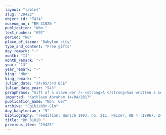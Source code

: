 ```yaml
---
layout: "tablet"
slug: "29422"
object_id: "7414"
museum_no_: "BM 31020 "
publication: "Nbn."
text_number: "697"
period: "NB"
place_of_issue: "Babylon city"
type_and_content: "Free gifts"
day_remark: "-"
month: "II"
month_remark: "-"
year: "13"
year_remark: "-"
king: "Nbn"
king_remark: "-"
julian_date: "24/05/543 BCE"
julian_date_year: "543"
paraphrase: "Gift of a slave.<br /> <strong>A </strong>has written a sealed document (<em>kanāku</em>) with which he released (<em>mār ban&ucirc;ti nadānu</em>) <strong>B</strong>, his slave who is called Rēmūtu, on the condition that <strong>B</strong> will provide him with food (<em>kurummatu</em>) and clothing (<em>lubū&scaron;u</em>). However, <strong>B</strong> fled (<em>halāqu</em>) as soon as <strong>A</strong> sealed the document for the release (<em>ṭuppi mār ban&ucirc;ti</em>), and he did not give to his previous owner the due payment for food (<em>ipru</em>), ointment (<em>pi&scaron;&scaron;atu</em>) and clothing (<em>lubu&scaron;tu</em>). <strong><sup>f</sup>C</strong>, <strong>D</strong>&rsquo;s wife, respected (<em>palāhu</em>), looked after (<em>adāru</em>) and cared for (<em>suddudu</em>) <strong>A</strong> (her father-in-law), and she gave him food, ointment and clothing. Thus, <strong>A</strong> of his own free will (<em>ina hūd libbi&scaron;u</em>), declared null (<em>pasāsu</em>) the tablet related to <strong>B</strong>&rsquo;s release and sealed (<em>kanāku</em>) this new one. In it he transmits the property (<em>dagālu</em> &Scaron;) of the fugitive slave to <strong><sup>f</sup>C</strong> and her daughter <strong><sup>f</sup>E</strong>, who will respect (<em>palāhu</em>) him. After <strong><sup>f</sup>C</strong>&rsquo;s death, <strong>B </strong>will belong to <strong><sup>f</sup>E</strong>. The text ends with the curse formulas addressed to whomever will change what is written in the tablet. Names of 5 witnesses and the scribe.<br /> &nbsp;<br /> <strong>A</strong> = Iqī&scaron;āya/Kudurru//Nūr-S&icirc;n; <strong>B</strong> = Rēmanni-Bēl; <strong><sup>f</sup>C</strong> = <sup>f</sup>Ina-Esagila-rāmat/Zēria//Nabāya, wife of <strong>D</strong>; <strong>D</strong> = Iddin-Marduk/Iqī&scaron;āya//Nūr-S&icirc;n; <strong><sup>f</sup>E</strong> = <sup>f</sup>Nuptāya, daughter of <strong><sup>f</sup>C</strong> and <strong>D</strong>"
imported: "Kathleen Abraham 14/04/2017"
publication_name: "Nbn. 697"
archive: "Egibi/Nūr-Sîn"
day_babylonian_: "9"
bibliography: "reedition: Wunsch 1993, no. 211; Peiser, KB 4 (1896), 244f.; San Nicolò, Aegyptus 12 (1932), 42; Peiser, KA (1889), 87 f; Shiff 1987, no. 135; Dandamaev 1984, 438, no. 39."
title: "BM 31020 "
previous_item: "29425"
---
```

